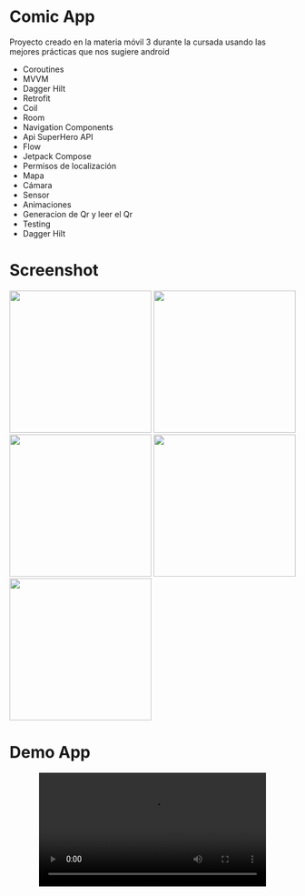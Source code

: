 # Comic App

Proyecto creado en la materia móvil 3 durante la cursada usando las mejores prácticas que nos sugiere android

- Coroutines
- MVVM
- Dagger Hilt
- Retrofit
- Coil
- Room
- Navigation Components
- Api SuperHero API
- Flow
- Jetpack Compose
- Permisos de localización
- Mapa
- Cámara
- Sensor
- Animaciones
- Generacion de Qr y leer el Qr
- Testing
- Dagger Hilt

# Screenshot
<img src="https://github.com/FacuSosa/Tp_Movil_3/assets/88222890/40addc5d-4e4d-46cc-a5f2-cb969cf6fd4c" width="250" /> 
<img src="https://github.com/FacuSosa/Tp_Movil_3/assets/88222890/cfad2fbd-3ba4-457a-8c75-3f191b259f2b" width="250" /> 
<img src="https://github.com/FacuSosa/Tp_Movil_3/assets/88222890/b3c62c77-18f4-41eb-9f84-dffddcffa167" width="250" /> 
<img src="https://github.com/FacuSosa/Tp_Movil_3/assets/88222890/07187a1a-0499-4144-ac15-2aad9901a783" width="250" /> 
<img src="https://github.com/FacuSosa/Tp_Movil_3/assets/88222890/1d32769b-6731-4d5c-b83a-8873ac9762ae" width="250" /> 

# Demo App 

<div align="center">
  <video src="https://github.com/FacuSosa/Tp_Movil_3/assets/88222890/f8abaaf4-6dd7-427f-819c-2ec68009fb0b" width="400" />
</div>






















